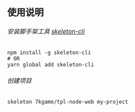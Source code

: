 ## 使用说明
###### 安装脚手架工具 [skeleton-cli](https://github.com/7kgame/skeleton-cli)
```
npm install -g skeleton-cli
# OR
yarn global add skeleton-cli
```

###### 创建项目
```
skeleton 7kgame/tpl-node-web my-project
```
